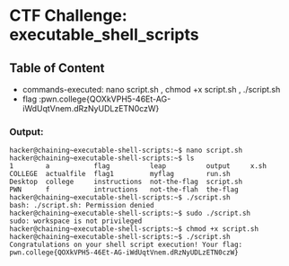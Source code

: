 # CTF Challenge: executable_shell_scripts

## Table of Content

- commands-executed: nano script.sh , chmod +x script.sh , ./script.sh
- flag :pwn.college{QOXkVPH5-46Et-AG-iWdUqtVnem.dRzNyUDLzETN0czW}


### Output:
```console
hacker@chaining~executable-shell-scripts:~$ nano script.sh
hacker@chaining~executable-shell-scripts:~$ ls
1        a           flag          leap          output     x.sh
COLLEGE  actualfile  flag1         myflag        run.sh
Desktop  college     instructions  not-the-flag  script.sh
PWN      f           intructions   not-the-flah  the-flag
hacker@chaining~executable-shell-scripts:~$ ./script.sh
bash: ./script.sh: Permission denied
hacker@chaining~executable-shell-scripts:~$ sudo ./script.sh
sudo: workspace is not privileged
hacker@chaining~executable-shell-scripts:~$ chmod +x script.sh 
hacker@chaining~executable-shell-scripts:~$ ./script.sh 
Congratulations on your shell script execution! Your flag:
pwn.college{QOXkVPH5-46Et-AG-iWdUqtVnem.dRzNyUDLzETN0czW}
```
